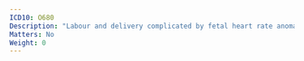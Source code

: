 ```yaml
---
ICD10: O680
Description: "Labour and delivery complicated by fetal heart rate anomaly"
Matters: No
Weight: 0
---
```

